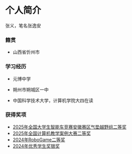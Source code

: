 # 个人简介



张义，笔名张逸安



### 籍贯

- 山西省忻州市



### 学习经历

- 元博中学
- 朔州市朔城区一中

- 中国科学技术大学，计算机学院大四在读



### 获得奖项

- [2025年全国大学生智能车竞赛安徽赛区气垫越野组二等奖](certificates/全国大学生智能车竞赛.pdf)
- [2025年全国计算机教学案例大赛二等奖](certificates/全国计算机教学案例大赛.pdf)
- [2024年RoboGame二等奖](certificates/RoboGame2024.pdf)
- [2024年优秀学生奖银奖](https://cs.ustc.edu.cn/2024/1223/c3054a669544/page.htm)

